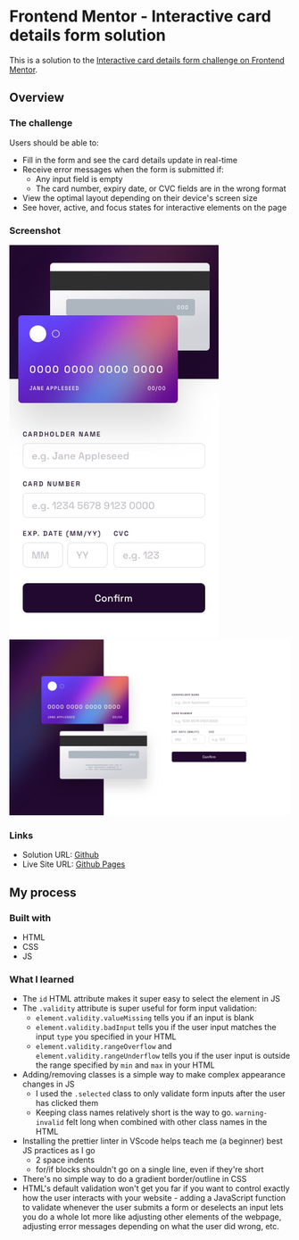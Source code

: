 # Frontend Mentor - Interactive card details form solution

This is a solution to the [Interactive card details form challenge on Frontend Mentor](https://www.frontendmentor.io/challenges/interactive-card-details-form-XpS8cKZDWw).

## Overview

### The challenge

Users should be able to:

- Fill in the form and see the card details update in real-time
- Receive error messages when the form is submitted if:
  - Any input field is empty
  - The card number, expiry date, or CVC fields are in the wrong format
- View the optimal layout depending on their device's screen size
- See hover, active, and focus states for interactive elements on the page

### Screenshot

![](./design/mobile-design.jpg)
![](./design/desktop-design.jpg)

### Links

- Solution URL: [Github](https://github.com/jeremylloyd/Interactive-card-details-form)
- Live Site URL: [Github Pages](https://jeremylloyd.github.io/Interactive-card-details-form/)

## My process

### Built with

- HTML
- CSS
- JS

### What I learned

- The `id` HTML attribute makes it super easy to select the element in JS
- The `.validity` attribute is super useful for form input validation:
  - `element.validity.valueMissing` tells you if an input is blank
  - `element.validity.badInput` tells you if the user input matches the input `type` you specified in your HTML
  - `element.validity.rangeOverflow` and `element.validity.rangeUnderflow` tells you if the user input is outside the range specified by `min` and `max` in your HTML
- Adding/removing classes is a simple way to make complex appearance changes in JS
  - I used the `.selected` class to only validate form inputs after the user has clicked them
  - Keeping class names relatively short is the way to go. `warning-invalid` felt long when combined with other class names in the HTML
- Installing the prettier linter in VScode helps teach me (a beginner) best JS practices as I go
  - 2 space indents
  - for/if blocks shouldn't go on a single line, even if they're short
- There's no simple way to do a gradient border/outline in CSS
- HTML's default validation won't get you far if you want to control exactly how the user interacts with your website - adding a JavaScript function to validate whenever the user submits a form or deselects an input lets you do a whole lot more like adjusting other elements of the webpage, adjusting error messages depending on what the user did wrong, etc.

